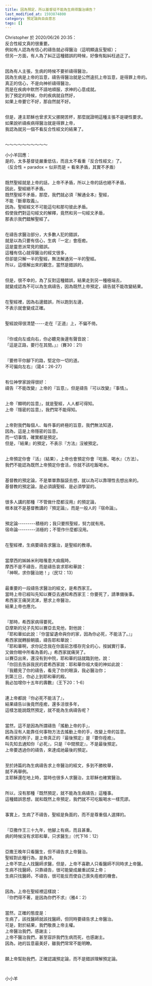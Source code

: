 ```yaml
---
title: 因為預定，所以基督徒不能為生病得醫治禱告？
last_modified_at: 1593874800
category: 預定論與自由意志
tags: []
---
```


<p>Christopher 於 2020/06/26 20:35：<br/>
反合性經文真的很重要。<br/>
例如有人認為有信心的禱告就必得醫治（這明顯違反聖經）；<br/>
但另一方面，有人為了糾正這種錯誤的時候，好像有點糾枉過正了。</p>
<p><br/>
因為有人主張，生病的時候不要祈禱得醫治，<br/>
因為生病是上帝的旨意，禱告得醫治就是公然違抗上帝旨意，是得罪上帝的。<br/>
真正的信心，不是向神祈禱得醫治，<br/>
而是在疾病中默然不語地順服，求神的心意成就。<br/>
到了預定的時候，你的疾病就自然好，<br/>
如果上帝要它不好，那自然就不好。</p>
<p><br/>
但是，連主耶穌也曾求天父挪開苦杯，那麼就證明這種主張不是硬性要求。<br/>
如果說祈禱疾病得醫治就是得罪上帝，<br/>
我認為就另一個不看反合性經文的結果了。</p>
<p><br/>
～～～～～～～～～～</p>
<p>小小羊回應：<br/>
是的，太多基督徒嚴重低估，而且太不看重『反合性經文』了。<br/>
（反合性 = paradox = 似非而是 = 看來矛盾，其實不矛盾）</p>
<p><br/>
既然聖經就是上帝的話，上帝不矛盾，所以上帝的話也絕不矛盾，<br/>
因此，聖經絕不矛盾。<br/>
既然聖經不矛盾，那麼，我們就必須『解通全本』聖經，<br/>
不能『斷章取義』。<br/>
因為，聖經經文不可能這句和那句彼此矛盾。<br/>
假使我們對這句經文的解釋，竟然和另一句經文矛盾，<br/>
那表示我們錯解聖經了。</p>
<p><br/>
在禱告求醫治部分，大多數人犯的錯誤，<br/>
就是以為只要有信心，生病『一定』會痊癒。<br/>
這是靈恩派常見的錯誤。<br/>
這種有信心就得醫治的經文很多，<br/>
但卻是只解一半的聖經，無法解通另一半的聖經。<br/>
所以，這樣解出來的觀念，當然是錯誤的。</p>
<p><br/>
但是，很不幸的，為了反對這種錯誤，結果走到另一種極端去，<br/>
就變成認為不可以為生病禱告，因為既然上帝預定，禱告就不能改變結果。</p>
<p><br/>
在聖經裡，因為右邊錯誤，所以跑到左邊，<br/>
不表示就會變成正確。</p>
<p><br/>
聖經說得很清楚-----走在『正道』上，不偏不倚。</p>
<p><br/>
『你或向左或向右，你必聽見後邊有聲音說：<br/>
「這是正路，要行在其間。」』（賽30：21）</p>
<p><br/>
『要修平你腳下的路，堅定你一切的道。<br/>
不可偏向左右』（箴4：26-27）</p>
<p><br/>
有位神學家說得很好：<br/>
禱告『不能改變』上帝的『旨意』，但是禱告『可以改變』『事情』。</p>
<p><br/>
上帝『顯明的旨意』，就是聖經，人人都可得知。<br/>
上帝『隱密的旨意』，我們常不能得知。</p>
<p><br/>
上帝對我們每個人、每件事的終極的旨意，我們無法知道，<br/>
因為，這是上帝隱密的旨意。<br/>
而一切事情，確實都是預定。<br/>
但是，『結果』的預定，不表示『方法』沒被預定。</p>
<p><br/>
上帝預定你會『活』（結果），上帝也會預定你會『吃飯、喝水』（方法）。<br/>
我們不能認為既然上帝預定你會活，你就不該吃飯喝水。</p>
<p><br/>
基督教的預定論，不是單單靠腦袋去想，就以為可以靠理性去想出來的。<br/>
基督教的預定論，是必須讀聖經、是必須學習的。</p>
<p><br/>
很多人講的那種『不管做什麼都沒用』的預定論，<br/>
根本就不是基督教講的『預定論』，而是一般人的『宿命論』。</p>
<p><br/>
預定論---------積極的；我只要照聖經，努力就有用。<br/>
宿命論---------消極的；不管作什麼都沒用。</p>
<p><br/>
在聖經裡，生病要禱告求醫治，是聖經的教導。</p>
<p><br/>
當摩西的姊姊米利暗罹患大痲瘋時，<br/>
摩西不是不禱告，而是禱告哀求耶和華說：<br/>
「神啊，求你醫治她！」（民12：13）</p>
<p><br/>
最重要的一段禱告求醫治的經文，是希西家王。<br/>
當時上帝已經叫先知以賽亞去通知希西家王：你要死了，請準備後事。<br/>
希西家王痛哭流涕，懇求上帝醫治，<br/>
結果上帝也應允。</p>
<p><br/>
『那時，希西家病得要死。<br/>
亞摩斯的兒子先知以賽亞去見他，對他說：<br/>
「耶和華如此說：『你當留遺命與你的家，因為你必死，不能活了。』」<br/>
希西家就轉臉朝牆，禱告耶和華說：<br/>
「耶和華啊，求你記念我在你面前怎樣存完全的心，按誠實行事，<br/>
又做你眼中所看為善的。」希西家就痛哭了。<br/>
以賽亞出來，還沒有到中院，耶和華的話就臨到他，說：<br/>
「你回去告訴我民的君希西家說：耶和華你祖大衛的神如此說：<br/>
『我聽見了你的禱告，看見了你的眼淚，我必醫治你；<br/>
到第三日，你必上到耶和華的殿。<br/>
我必加增你十五年的壽數』（王下20：1-6）</p>
<p><br/>
連上帝都說『你必死不能活了』，<br/>
結果禱告以後竟然痊癒，還多活很多年，<br/>
這樣怎能說既然預定，就不能為生病禱告呢？</p>
<p><br/>
當然，這不是因為所謂禱告「搖動上帝的手」，<br/>
因為沒有人能靠任何事物方法去搖動上帝的手，改變上帝的旨意。<br/>
希西家的例子，是上帝真正的『最後預定』是『要你痊癒』。<br/>
叫先知去通知你『必死』，只是『中間預定』，不是最後預定。<br/>
上帝要透過你的禱告，來達成祂最後的預定。</p>
<p><br/>
至於詩篇的為生病禱告求上帝醫治的經文，多到不勝枚舉，<br/>
就不再舉例。<br/>
主耶穌還在地上時，當時也很多人求醫治，主耶穌也確實醫治。</p>
<p><br/>
所以，沒有那種『既然預定，就不能為生病禱告』這種事。<br/>
這種錯誤思想，就和既然上帝預定，我們就不可吃飯喝水一樣荒謬。</p>
<p><br/>
事實上，生病了不禱告，聖經是負面的，而不是尊重個人選擇的。</p>
<p><br/>
『亞撒作王三十九年，他腳上有病，而且甚重。<br/>
病的時候沒有求耶和華，只求醫生』（代下16：12）</p>
<p><br/>
亞撒王晚年只看醫生，但不禱告求上帝醫治。<br/>
聖經對此種行為，是負評。<br/>
上帝不禁止人找醫師求醫，但是，上帝不喜歡人只看醫師不同時求上帝醫。<br/>
生病不找醫師，只靠禱告，很可能變成嚴重試探上帝；<br/>
生病只找醫師，不禱告，很可能反而使自己喪失痊癒的機會。</p>
<p><br/>
因為，上帝在聖經裡這樣說：<br/>
『你們得不著，是因為你們不求』（雅4：2）</p>
<p><br/>
當然，正確的態度是：<br/>
生病了，該找醫師就該找醫師，但同時要禱告求上帝醫治。<br/>
可是，對於結果，我們敬畏上帝主權。<br/>
上帝醫治我們，感謝主；<br/>
上帝不醫治我們，甚至容許我們生病而死，也感謝主。<br/>
因為，祂的旨意最美好，雖我們常常不能明瞭。</p>
<p><br/>
願上帝幫助我們，正確認識預定論，而不是錯誤理解預定論。</p>
<p> </p>
<p>小小羊</p>
